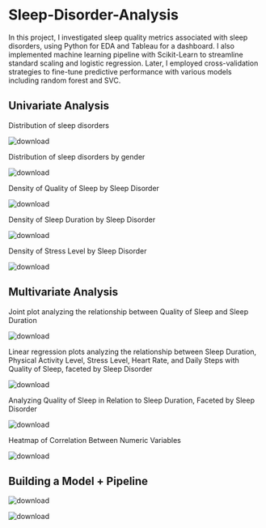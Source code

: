 # Sleep-Disorder-Analysis
In this project, I investigated sleep quality metrics associated with sleep disorders, using Python for EDA and Tableau for a dashboard. I also implemented machine learning pipeline with Scikit-Learn to streamline standard scaling and logistic regression. Later, I employed cross-validation strategies to fine-tune predictive performance with various models including random forest and SVC.

## Univariate Analysis
Distribution of sleep disorders

![download](https://github.com/milliehuang2022/Sleep-Quality/assets/87724542/9c4a5b8b-e454-4fb3-a319-5e37165273e4)

Distribution of sleep disorders by gender

![download](https://github.com/milliehuang2022/Sleep-Quality/assets/87724542/c7df251e-4b3c-4ba8-af41-a9bc54b0db42)

Density of Quality of Sleep by Sleep Disorder

![download](https://github.com/milliehuang2022/Sleep-Quality/assets/87724542/d78dbf87-c69d-475a-a0a0-e2a755c027e5)

Density of Sleep Duration by Sleep Disorder

![download](https://github.com/milliehuang2022/Sleep-Quality/assets/87724542/29f27af2-b4d6-4d36-8d3b-b131548e4913)

Density of Stress Level by Sleep Disorder

![download](https://github.com/milliehuang2022/Sleep-Quality/assets/87724542/4effc0c2-146f-467f-8e25-e3dfe20f28c4)

## Multivariate Analysis

Joint plot analyzing the relationship between Quality of Sleep and Sleep Duration 

![download](https://github.com/milliehuang2022/Sleep-Quality/assets/87724542/f5868ecf-def5-468e-8016-c8d6db9b527a)

Linear regression plots analyzing the relationship between Sleep Duration, Physical Activity Level, Stress Level, Heart Rate, and Daily Steps with Quality of Sleep, faceted by Sleep Disorder

![download](https://github.com/milliehuang2022/Sleep-Quality/assets/87724542/45751d6d-5bdc-476a-93e4-ef7c71fba84e)

Analyzing Quality of Sleep in Relation to Sleep Duration, Faceted by Sleep Disorder

![download](https://github.com/milliehuang2022/Sleep-Quality/assets/87724542/096b4032-0656-4758-ba76-71622a5c01b9)

Heatmap of Correlation Between Numeric Variables

![download](https://github.com/milliehuang2022/Sleep-Quality/assets/87724542/dc71ad33-a1e7-4361-8646-ccecdd190113)

## Building a Model + Pipeline

![download](https://github.com/milliehuang2022/Sleep-Quality/assets/87724542/12a33156-f092-4ae5-8d23-d0dd48c23f31)

![download](https://github.com/milliehuang2022/Sleep-Quality/assets/87724542/3d03c649-6d44-45c1-8768-79c3715a3ad9)
